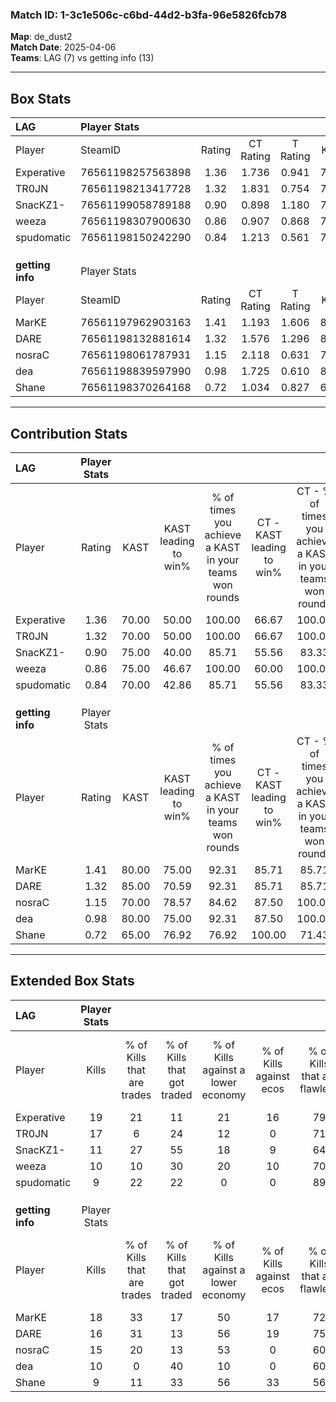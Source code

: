 ### Match ID: 1-3c1e506c-c6bd-44d2-b3fa-96e5826fcb78  
**Map**: de_dust2  
**Match Date**: 2025-04-06  
**Teams**: LAG (7) vs getting info (13)  

---  

## Box Stats  

| **LAG**          | Player Stats      |        |           |          |       |       |       |         |        |      |     |
| :- | :- | :-: | :-: | :-: | :-: | :-: | :-: | :-: | :-: | :-: | :-: |
| Player           | SteamID           | Rating | CT Rating | T Rating | KAST  |  ADR  | Kills | Assists | Deaths | K/D  | HS% |
| Experative       | 76561198257563898 |  1.36  |   1.736   |  0.941   | 70.00 | 96.0  |  19   |    6    |   14   | 1.36 | 42  |
| TR0JN            | 76561198213417728 |  1.32  |   1.831   |  0.754   | 70.00 | 107.2 |  17   |    3    |   13   | 1.31 | 29  |
| SnacKZ1-         | 76561199058789188 |  0.90  |   0.898   |  1.180   | 75.00 | 67.6  |  11   |    6    |   16   | 0.69 | 36  |
| weeza            | 76561198307900630 |  0.86  |   0.907   |  0.868   | 75.00 | 48.4  |  10   |    3    |   13   | 0.77 | 60  |
| spudomatic       | 76561198150242290 |  0.84  |   1.213   |  0.561   | 70.00 | 52.6  |   9   |    7    |   12   | 0.75 | 66  |
|                  |                   |        |           |          |       |       |       |         |        |      |     |
|                  |                   |        |           |          |       |       |       |         |        |      |     |
|                  |                   |        |           |          |       |       |       |         |        |      |     |
| **getting info** | Player Stats      |        |           |          |       |       |       |         |        |      |     |
| Player           | SteamID           | Rating | CT Rating | T Rating | KAST  |  ADR  | Kills | Assists | Deaths | K/D  | HS% |
| MarKE            | 76561197962903163 |  1.41  |   1.193   |  1.606   | 80.00 | 96.1  |  18   |    6    |   13   | 1.38 | 61  |
| DARE             | 76561198132881614 |  1.32  |   1.576   |  1.296   | 85.00 | 86.7  |  16   |    4    |   13   | 1.23 | 56  |
| nosraC           | 76561198061787931 |  1.15  |   2.118   |  0.631   | 70.00 | 71.9  |  15   |    3    |   12   | 1.25 | 73  |
| dea              | 76561198839597990 |  0.98  |   1.725   |  0.610   | 80.00 | 57.3  |  10   |    7    |   12   | 0.83 | 50  |
| Shane            | 76561198370264168 |  0.72  |   1.034   |  0.827   | 65.00 | 59.1  |   9   |    7    |   16   | 0.56 | 55  |
---  

## Contribution Stats  

| **LAG**          | Player Stats |       |                      |                                                        |                           |                                                             |                          |                                                            |
| :- | :-: | :-: | :-: | :-: | :-: | :-: | :-: | :-: |
| Player           |    Rating    | KAST  | KAST leading to win% | % of times you achieve a KAST in your teams won rounds | CT - KAST leading to win% | CT - % of times you achieve a KAST in your teams won rounds | T - KAST leading to win% | T - % of times you achieve a KAST in your teams won rounds |
| Experative       |     1.36     | 70.00 |        50.00         |                         100.00                         |           66.67           |                           100.00                            |          20.00           |                           100.00                           |
| TR0JN            |     1.32     | 70.00 |        50.00         |                         100.00                         |           66.67           |                           100.00                            |          20.00           |                           100.00                           |
| SnacKZ1-         |     0.90     | 75.00 |        40.00         |                         85.71                          |           55.56           |                            83.33                            |          16.67           |                           100.00                           |
| weeza            |     0.86     | 75.00 |        46.67         |                         100.00                         |           60.00           |                           100.00                            |          20.00           |                           100.00                           |
| spudomatic       |     0.84     | 70.00 |        42.86         |                         85.71                          |           55.56           |                            83.33                            |          20.00           |                           100.00                           |
|                  |              |       |                      |                                                        |                           |                                                             |                          |                                                            |
|                  |              |       |                      |                                                        |                           |                                                             |                          |                                                            |
|                  |              |       |                      |                                                        |                           |                                                             |                          |                                                            |
| **getting info** | Player Stats |       |                      |                                                        |                           |                                                             |                          |                                                            |
| Player           |    Rating    | KAST  | KAST leading to win% | % of times you achieve a KAST in your teams won rounds | CT - KAST leading to win% | CT - % of times you achieve a KAST in your teams won rounds | T - KAST leading to win% | T - % of times you achieve a KAST in your teams won rounds |
| MarKE            |     1.41     | 80.00 |        75.00         |                         92.31                          |           85.71           |                            85.71                            |          66.67           |                           100.00                           |
| DARE             |     1.32     | 85.00 |        70.59         |                         92.31                          |           85.71           |                            85.71                            |          60.00           |                           100.00                           |
| nosraC           |     1.15     | 70.00 |        78.57         |                         84.62                          |           87.50           |                           100.00                            |          66.67           |                           66.67                            |
| dea              |     0.98     | 80.00 |        75.00         |                         92.31                          |           87.50           |                           100.00                            |          62.50           |                           83.33                            |
| Shane            |     0.72     | 65.00 |        76.92         |                         76.92                          |          100.00           |                            71.43                            |          62.50           |                           83.33                            |
---  

## Extended Box Stats  

| **LAG**          | Player Stats |                            |                            |                                    |                         |                              |                                 |        |                             |                                     |                          |                               |                            |
| :- | :-: | :-: | :-: | :-: | :-: | :-: | :-: | :-: | :-: | :-: | :-: | :-: | :-: |
| Player           |    Kills     | % of Kills that are trades | % of Kills that got traded | % of Kills against a lower economy | % of Kills against ecos | % of Kills that are flawless | % of Kills that are close duels | Deaths | % of Deaths that get traded | % of Deaths against a lower economy | % of Deaths against ecos | % of Deaths that are flawless | % of Deaths that are close |
| Experative       |      19      |             21             |             11             |                 21                 |           16            |              79              |                0                |   14   |             14              |                  0                  |            0             |              71               |             7              |
| TR0JN            |      17      |             6              |             24             |                 12                 |            0            |              71              |                0                |   13   |             23              |                  8                  |            8             |              62               |             0              |
| SnacKZ1-         |      11      |             27             |             55             |                 18                 |            9            |              64              |                9                |   16   |             25              |                  6                  |            0             |              63               |             6              |
| weeza            |      10      |             10             |             30             |                 20                 |           10            |              70              |                0                |   13   |              8              |                 15                  |            8             |              77               |             0              |
| spudomatic       |      9       |             22             |             22             |                 0                  |            0            |              89              |               11                |   12   |             33              |                 17                  |            8             |              58               |             8              |
|                  |              |                            |                            |                                    |                         |                              |                                 |        |                             |                                     |                          |                               |                            |
|                  |              |                            |                            |                                    |                         |                              |                                 |        |                             |                                     |                          |                               |                            |
|                  |              |                            |                            |                                    |                         |                              |                                 |        |                             |                                     |                          |                               |                            |
| **getting info** | Player Stats |                            |                            |                                    |                         |                              |                                 |        |                             |                                     |                          |                               |                            |
| Player           |    Kills     | % of Kills that are trades | % of Kills that got traded | % of Kills against a lower economy | % of Kills against ecos | % of Kills that are flawless | % of Kills that are close duels | Deaths | % of Deaths that get traded | % of Deaths against a lower economy | % of Deaths against ecos | % of Deaths that are flawless | % of Deaths that are close |
| MarKE            |      18      |             33             |             17             |                 50                 |           17            |              72              |                6                |   13   |              8              |                 46                  |            0             |              77               |             0              |
| DARE             |      16      |             31             |             13             |                 56                 |           19            |              75              |                0                |   13   |             23              |                 38                  |            0             |              85               |             0              |
| nosraC           |      15      |             20             |             13             |                 53                 |            0            |              60              |                7                |   12   |             25              |                 33                  |            8             |              75               |             0              |
| dea              |      10      |             0              |             40             |                 10                 |            0            |              60              |                0                |   12   |             25              |                 33                  |            0             |              75               |             8              |
| Shane            |      9       |             11             |             33             |                 56                 |           33            |              56              |               11                |   16   |             44              |                 44                  |            0             |              63               |             6              |
